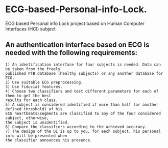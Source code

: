 # ECG-based-Personal-info-Lock.
ECG based Personal info Lock project based on Human Computer  Interfaces (HCI) subject

## An authentication interface based on ECG is needed with the following requirements:
    1) An identification interface for four subjects is needed. Data can be taken from the freely
    published PTB database (healthy subjects) or any another database for ECG.
    2) Use suitable ECG preprocessing.
    3) Use fiducial features.
    4) Choose two classifiers and test different parameters for each of them to get the best
    results for each class.
    5) A subject is considered identified if more than half (or another defined threshold) of his
    ECG heartbeats\segments are classified to any of the four considered subject, otherwise,
    the subject is unidentified.
    6) Compare the classifiers according to the achieved accuracy.
    7) The design of the UI is up to you, for each subject, his personal info will be presented when
    the classifier announces his presence.
